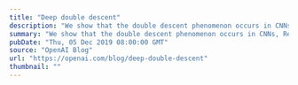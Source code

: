 ```yaml
---
title: "Deep double descent"
description: "We show that the double descent phenomenon occurs in CNNs, ResNets, and transformers: performance first improves, then gets worse, and then improves again with increasing model size, data size, or training time. This effect is often avoided through careful regularization. While this behavior appears to be fairly universal, we don’t yet fully understand why it happens, and view further study of this phenomenon as an important research direction."
summary: "We show that the double descent phenomenon occurs in CNNs, ResNets, and transformers: performance first improves, then gets worse, and then improves again with increasing model size, data size, or training time. This effect is often avoided through careful regularization. While this behavior appears to be fairly universal, we don’t yet fully understand why it happens, and view further study of this phenomenon as an important research direction."
pubDate: "Thu, 05 Dec 2019 08:00:00 GMT"
source: "OpenAI Blog"
url: "https://openai.com/blog/deep-double-descent"
thumbnail: ""
---
```


